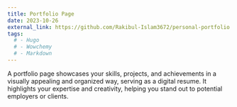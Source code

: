 ```yaml
---
title: Portfolio Page
date: 2023-10-26
external_link: https://github.com/Rakibul-Islam3672/personal-portfolio
tags:
  # - Hugo
  # - Wowchemy
  # - Markdown
---
```


A portfolio page showcases your skills, projects, and achievements in a visually appealing and organized way, serving as a digital resume. It highlights your expertise and creativity, helping you stand out to potential employers or clients.

<!--more-->
